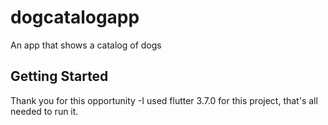 # dogcatalogapp

An app that shows a catalog of dogs

## Getting Started

Thank you for this opportunity
-I used flutter 3.7.0 for this project, that's all needed to run it.
